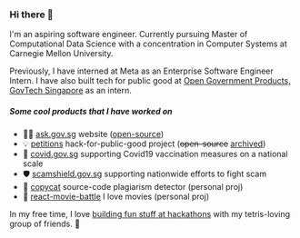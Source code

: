 ### Hi there 👋

I'm an aspiring software engineer. Currently pursuing Master of Computational Data Science with a concentration in Computer Systems at Carnegie Mellon University. 

Previously, I have interned at Meta as an Enterprise Software Engineer Intern. I have also built tech for public good at [Open Government Products, GovTech Singapore](https://www.open.gov.sg/) as an intern.

##### Some cool products that I have worked on

- 🙋‍♂️ [ask.gov.sg](https://ask.gov.sg) website ([open-source](https://github.com/opengovsg/askgovsg))
- 💡 [petitions](https://www.straitstimes.com/singapore/politics/spore-exploring-petition-platform-where-10000-signatures-guarantee-ministry-response) hack-for-public-good project (~~open-source~~ [archived](https://github.com/opengovsg/petitionsgovsg))
- 💉 [covid.gov.sg](https://covid.gov.sg/) supporting Covid19 vaccination measures on a national scale
- 🛡 [scamshield.gov.sg](https://scamshield.gov.sg) supporting nationwide efforts to fight scam
- 🥸 [copycat](https://github.com/christopherlim98/copycat) source-code plagiarism detector (personal proj)
- 🍿 [react-movie-battle](https://vibrant-volhard-03dc6a.netlify.app/) I love movies (personal proj)

In my free time, I love [building fun stuff at hackathons](https://techtris.xyz/) with my tetris-loving group of friends. 🥳
